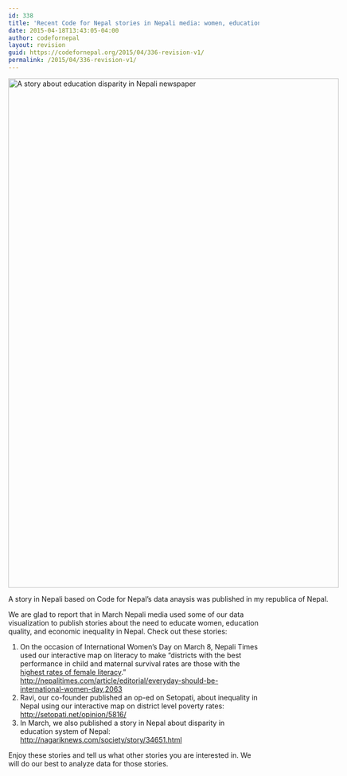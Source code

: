 ```yaml
---
id: 338
title: 'Recent Code for Nepal stories in Nepali media: women, education and inequality'
date: 2015-04-18T13:43:05-04:00
author: codefornepal
layout: revision
guid: https://codefornepal.org/2015/04/336-revision-v1/
permalink: /2015/04/336-revision-v1/
---
```

<div id="attachment_337" style="width: 674px" class="wp-caption alignnone">
  <a href="https://codefornepal.org/wp-content/uploads/2015/04/republica_literacy_march2015.jpg"><img aria-describedby="caption-attachment-337" class="size-large wp-image-337" src="https://codefornepal.org/wp-content/uploads/2015/04/republica_literacy_march2015-664x1024.jpg" alt="A story about education disparity in Nepali newspaper" width="664" height="1024" srcset="https://codefornepal.org/wp-content/uploads/2015/04/republica_literacy_march2015-664x1024.jpg 664w, https://codefornepal.org/wp-content/uploads/2015/04/republica_literacy_march2015-194x300.jpg 194w, https://codefornepal.org/wp-content/uploads/2015/04/republica_literacy_march2015.jpg 1805w" sizes="(max-width: 664px) 100vw, 664px" /></a>
  
  <p id="caption-attachment-337" class="wp-caption-text">
    A story in Nepali based on Code for Nepal&#8217;s data anaysis was published in my republica of Nepal.
  </p>
</div>

We are glad to report that in March Nepali media used some of our data visualization to publish stories about the need to educate women, education quality, and economic inequality in Nepal. Check out these stories:

  1. On the occasion of International Women’s Day on March 8, Nepali Times used our interactive map on literacy to make “districts with the best performance in child and maternal survival rates are those with the [highest rates of female literacy](https://codefornepal.org/2015/02/5-most-and-least-educated-districts-in-nepal/).&#8221; <http://nepalitimes.com/article/editorial/everyday-should-be-international-women-day,2063>
  2. Ravi, our co-founder published an op-ed on Setopati, about inequality in Nepal using our interactive map on district level poverty rates: <http://setopati.net/opinion/5816/>
  3. In March, we also published a story in Nepal about disparity in education system of Nepal: <http://nagariknews.com/society/story/34651.html>

Enjoy these stories and tell us what other stories you are interested in. We will do our best to analyze data for those stories.